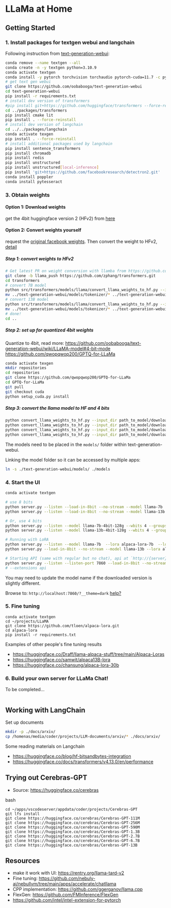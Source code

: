 # LLaMa at Home

## Getting Started

### 1. Install packages for textgen webui and langchain

Following instruction from [text-generation-webui](https://github.com/oobabooga/text-generation-webui#manual-installation-using-conda):

```bash
conda remove --name textgen --all
conda create -n -y textgen python=3.10.9
conda activate textgen
conda install -y pytorch torchvision torchaudio pytorch-cuda=11.7 -c pytorch -c nvidia
# get text gen webui
git clone https://github.com/oobabooga/text-generation-webui
cd text-generation-webui
pip install -r requirements.txt
# install dev version of transformers
#pip install git+https://github.com/huggingface/transformers --force-reinstall
cd ../packages/transformers
pip install cmake lit
pip install . --force-reinstall
# install dev version of langchain
cd ../../packages/langchain
conda activate texgen
pip install . --force-reinstall
# install additional packages used by langchain
pip install sentence_transformers
pip install chromadb
pip install redis
pip install unstructured
pip install unstructured[local-inference]
pip install 'git+https://github.com/facebookresearch/detectron2.git'
conda install poppler
conda install pytesseract
```

### 3. Obtain weights

#### Option 1: Download weights

get the 4bit huggingface version 2 (HFv2) from [here](https://rentry.org/llama-tard-v2)

#### Option 2: Convert weights yourself

request the [original facebook weights](https://github.com/facebookresearch/llama). Then convert the weight to HFv2, [detail](https://github.com/oobabooga/text-generation-webui/wiki/LLaMA-model#convert_llama_weights_to_hfpy)

##### Step 1: convert weights to HFv2

```bash
# Get latest PR on weight conversion with llamba from https://github.com/huggingface/transformers
git clone -b llama_push https://github.com/zphang/transformers.git
cd transformers
# convert 7B model
python src/transformers/models/llama/convert_llama_weights_to_hf.py --input_dir ../llama/downloads --model_size 7B --output_dir ../text-generation-webui/models
mv ../text-generation-webui/models/tokenizer/* ../text-generation-webui/models/llama-7b
# convert 13B model
python src/transformers/models/llama/convert_llama_weights_to_hf.py --input_dir ../llama/downloads --model_size 13B --output_dir ../text-generation-webui/models
mv ../text-generation-webui/models/tokenizer/* ../text-generation-webui/models/llama-13b
# done!
cd ..
```

##### Step 2: set up for quantized 4bit weights

Quantize to 4bit, read more: https://github.com/oobabooga/text-generation-webui/wiki/LLaMA-model#4-bit-mode
https://github.com/qwopqwop200/GPTQ-for-LLaMa

```bash
conda activate texgen
mkdir repositories
cd repositories
git clone https://github.com/qwopqwop200/GPTQ-for-LLaMa
cd GPTQ-for-LLaMa
git pull
git checkout cuda
python setup_cuda.py install
```

##### Step 3: convert the llama model to HF and 4 bits

```bash
python convert_llama_weights_to_hf.py --input_dir path_to_model/downloads --model_size 7B --output_dir ../../models_converted
python convert_llama_weights_to_hf.py --input_dir path_to_model/downloads --model_size 13B --output_dir ../../models_converted
python convert_llama_weights_to_hf.py --input_dir path_to_model/downloads --model_size 30B --output_dir ../../models_converted
python convert_llama_weights_to_hf.py --input_dir path_to_model/downloads --model_size 65B --output_dir ../../models_converted
```

The models need to be placed in the `models/` folder within text-generation-webui.

Linking the model folder so it can be accessed by multiple apps:
```bash
ln -s ./text-generation-webui/models/ ./models
```

### 4. Start the UI

```bash
conda activate textgen

# use 8 bits
python server.py --listen --load-in-8bit --no-stream --model llama-7b
python server.py --listen --load-in-8bit --no-stream --model llama-13b

# Or, use 4 bits
python server.py --listen --model llama-7b-4bit-128g --wbits 4 --groupsize 128 --no-stream --chat
python server.py --listen --model llama-13b-4bit-128g --wbits 4 --groupsize 128 -chat

# Running with LoRA
python server.py --listen --model llama-7b  --lora alpaca-lora-7b  --load-in-8bit
python server.py --load-in-8bit --no-stream --model llama-13b --lora alpaca13B-lora --listen

# Starting API (same with regular but no chat), api at `http://{server}:7860/api/textgen`
python server.py --listen --listen-port 7860 --load-in-8bit --no-stream --model llama-7b
# --extensions api
```

You may need to update the model name if the downloaded version is slightly different.

Browse to: `http://localhost:7860/?__theme=dark`
[help?](https://github.com/oobabooga/text-generation-webui#starting-the-web-ui)


### 5. Fine tuning

```
conda activate textgen
cd ~/projects/LLaMA
git clone https://github.com/tloen/alpaca-lora.git
cd alpaca-lora
pip install -r requirements.txt
```

Examples of other people's fine tuning results
* https://huggingface.co/Draff/llama-alpaca-stuff/tree/main/Alpaca-Loras
* https://huggingface.co/samwit/alpaca13B-lora
* https://huggingface.co/chansung/alpaca-lora-30b


### 6. Build your own server for LLaMa Chat!

To be completed...

```bash

```

## Working with LangChain

Set up documents

```bash
mkdir -p ./docs/arxiv/
cp /homenas/media/coder/projects/LLM-documents/arxiv/* ./docs/arxiv/
```

Some reading materials on Langchain
* https://huggingface.co/blog/hf-bitsandbytes-integration
* https://huggingface.co/docs/transformers/v4.13.0/en/performance


## Trying out Cerebras-GPT

* Source: https://huggingface.co/cerebras

bash
```
cd ~/apps/vscodeserver/appdata/coder/projects/Cerebras-GPT
git lfs install
git clone https://huggingface.co/cerebras/Cerebras-GPT-111M
git clone https://huggingface.co/cerebras/Cerebras-GPT-256M
git clone https://huggingface.co/cerebras/Cerebras-GPT-590M
git clone https://huggingface.co/cerebras/Cerebras-GPT-1.3B
git clone https://huggingface.co/cerebras/Cerebras-GPT-2.7B
git clone https://huggingface.co/cerebras/Cerebras-GPT-6.7B
git clone https://huggingface.co/cerebras/Cerebras-GPT-13B
```

## Resources
* make it work with UI: https://rentry.org/llama-tard-v2
* Fine tuning: https://github.com/nebuly-ai/nebullvm/tree/main/apps/accelerate/chatllama
* CPP implementation: https://github.com/ggerganov/llama.cpp
* FlexGen: https://github.com/FMInference/FlexGen
* https://github.com/intel/intel-extension-for-pytorch
